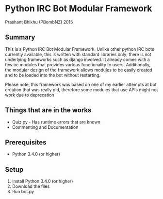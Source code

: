 # Python IRC Bot Modular Framework 
Prashant Bhikhu (PBombNZ) 2015
## Summary
This is a Python IRC Bot Modular Framework. Unlike other python IRC bots currently available, this is written with standard libraries only; there is not underlying frameworks such as django involved. It already comes with a few irc modules that provides various functionality to users. Additionally, the modular design of the framework allows modules to be easily created and to be loaded into the bot without restarting. 

Please note, this framework was based on one of my earlier attempts at bot creation that was really old, therefore some modules that use APIs might not work due to deprecation

## Things that are in the works
  * Quiz.py - Has runtime errors that are known
  * Commenting and Documentation
  
## Prerequisites
  * Python 3.4.0 (or higher)


## Setup
  1. Install Python 3.4.0 (or higher)
  2. Download the files
  3. Run bot.py
